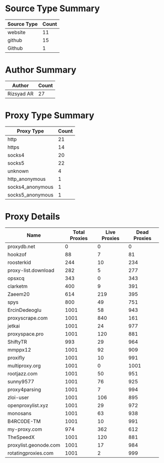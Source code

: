 # Source Type Summary

| Source Type | Count |
|-------------|-------|
| website | 11 |
| github | 15 |
| Github | 1 |


# Author Summary

| Author | Count |
|--------|-------|
| Rizsyad AR | 27 |


# Proxy Type Summary

| Proxy Type | Count |
|------------|-------|
| http | 21 |
| https | 14 |
| socks4 | 20 |
| socks5 | 22 |
| unknown | 4 |
| http_anonymous | 1 |
| socks4_anonymous | 1 |
| socks5_anonymous | 1 |


# Proxy Details

| Name | Total Proxies | Live Proxies | Dead Proxies |
|------|---------------|--------------|---------------|
| proxydb.net | 0 | 0 | 0 |
| hookzof | 88 | 7 | 81 |
| roosterkid | 244 | 10 | 234 |
| proxy-list.download | 282 | 5 | 277 |
| opsxcq | 343 | 0 | 343 |
| clarketm | 400 | 9 | 391 |
| Zaeem20 | 614 | 219 | 395 |
| spys | 800 | 49 | 751 |
| ErcinDedeoglu | 1001 | 58 | 943 |
| proxyscrape.com | 1001 | 840 | 161 |
| jetkai | 1001 | 24 | 977 |
| proxyspace.pro | 1001 | 120 | 881 |
| ShiftyTR | 993 | 29 | 964 |
| mmppx12 | 1001 | 92 | 909 |
| proxifly | 1001 | 10 | 991 |
| multiproxy.org | 1001 | 0 | 1001 |
| rootjazz.com | 1001 | 50 | 951 |
| sunny9577 | 1001 | 76 | 925 |
| proxy4parsing | 1001 | 7 | 994 |
| zloi-user | 1001 | 106 | 895 |
| openproxylist.xyz | 1001 | 29 | 972 |
| monosans | 1001 | 63 | 938 |
| B4RC0DE-TM | 1001 | 10 | 991 |
| my-proxy.com | 974 | 362 | 612 |
| TheSpeedX | 1001 | 120 | 881 |
| proxylist.geonode.com | 1001 | 17 | 984 |
| rotatingproxies.com | 1001 | 2 | 999 |
